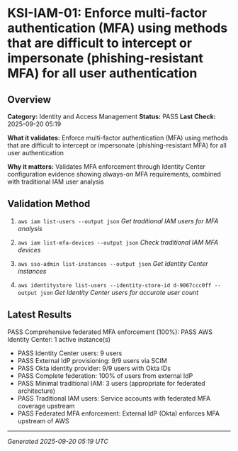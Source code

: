 # KSI-IAM-01: Enforce multi-factor authentication (MFA) using methods that are difficult to intercept or impersonate (phishing-resistant MFA) for all user authentication

## Overview

**Category:** Identity and Access Management
**Status:** PASS
**Last Check:** 2025-09-20 05:19

**What it validates:** Enforce multi-factor authentication (MFA) using methods that are difficult to intercept or impersonate (phishing-resistant MFA) for all user authentication

**Why it matters:** Validates MFA enforcement through Identity Center configuration evidence showing always-on MFA requirements, combined with traditional IAM user analysis

## Validation Method

1. `aws iam list-users --output json`
   *Get traditional IAM users for MFA analysis*

2. `aws iam list-mfa-devices --output json`
   *Check traditional IAM MFA devices*

3. `aws sso-admin list-instances --output json`
   *Get Identity Center instances*

4. `aws identitystore list-users --identity-store-id d-9067ccc0ff --output json`
   *Get Identity Center users for accurate user count*

## Latest Results

PASS Comprehensive federated MFA enforcement (100%): PASS AWS Identity Center: 1 active instance(s)
- PASS Identity Center users: 9 users
- PASS External IdP provisioning: 9/9 users via SCIM
- PASS Okta identity provider: 9/9 users with Okta IDs
- PASS Complete federation: 100% of users from external IdP
- PASS Minimal traditional IAM: 3 users (appropriate for federated architecture)
- PASS Traditional IAM users: Service accounts with federated MFA coverage upstream
- PASS Federated MFA enforcement: External IdP (Okta) enforces MFA upstream of AWS

---
*Generated 2025-09-20 05:19 UTC*